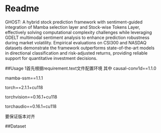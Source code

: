 # Readme

GHOST: A hybrid stock prediction framework with sentiment-guided integration of Mamba selection layer and Stock-wise Tokens Layer, effectively solving computational complexity challenges while leveraging GDELT multimodal sentiment analysis to enhance prediction robustness during market volatility. Empirical evaluations on CSI300 and NASDAQ datasets demonstrate the framework outperforms state-of-the-art models in directional classification and risk-adjusted returns, providing reliable support for quantitative investment decisions.

##Usage
1首先根据requirement.text文件配置环境
其中
causal-conv1d==1.1.0

mamba-ssm==1.1.1

torch==2.1.1+cu118

torchvision==0.16.1+cu118

torchaudio==0.16.1+cu118

要保证版本对齐

##Dataset


